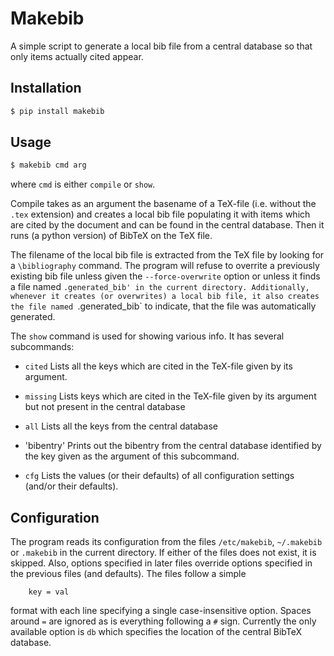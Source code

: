 # Makebib

A simple script to generate a local bib file from a central
database so that only items actually cited appear.

## Installation

```bash
$ pip install makebib
```

## Usage

```bash
$ makebib cmd arg
```

where `cmd` is either `compile` or `show`.

Compile takes as an argument the basename of a TeX-file
(i.e. without the `.tex` extension) and creates a local bib file
populating it with items which are cited by the document and can
be found in the central database. Then it runs (a python version)
of BibTeX on the TeX file.

The filename of the local bib file is extracted from the TeX file
by looking for a `\bibliography` command. The program will refuse
to overrite a previously existing bib file unless given the
`--force-overwrite` option or unless it finds a file named `.generated_bib'
in the current directory. Additionally, whenever it creates
(or overwrites) a local bib file, it also creates the file named `.generated_bib`
to indicate, that the file was automatically generated.

The `show` command is used for showing various info. It has several
subcommands:
 
- `cited`    Lists all the keys which are cited in the TeX-file given by its argument.

- `missing`  Lists keys which are cited in the TeX-file given by its argument
             but not present in the central database

- `all`      Lists all the keys from the central database

- 'bibentry' Prints out the bibentry from the central database identified by
             the key given as the argument of this subcommand.

- `cfg`      Lists the values (or their defaults) of all configuration
             settings (and/or their defaults).

## Configuration

The program reads its configuration from the files `/etc/makebib`,
`~/.makebib` or `.makebib` in the current directory. If either of
the files does not exist, it is skipped. Also, options specified
in later files override options specified in the previous files
(and defaults). The files follow a simple

```
    key = val
```

format with each line specifying a single case-insensitive option.
Spaces around `=` are ignored as is everything following a `#` sign.
Currently the only available option is `db` which specifies the
location of the central BibTeX database.
